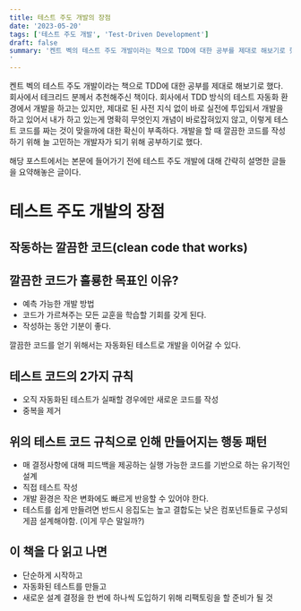 ```yaml
---
title: 테스트 주도 개발의 장점 
date: '2023-05-20'
tags: ['테스트 주도 개발', 'Test-Driven Development']
draft: false
summary: '켄트 벡의 테스트 주도 개발이라는 책으로 TDD에 대한 공부를 제대로 해보기로 했다. 회사에서 테크리드 분께서 추천해주신 책이다. 회사에서 TDD 방식의 테스트 자동화 환경에서 개발을 하고는 있지만, 제대로 된 사전 지식 없이 바로 실전에 투입되서 개발을 하고 있어서 내가 하고 있는게 명확히 무엇인지 개념이 바로잡혀있지 않고, 이렇게 테스트 코드를 짜는 것이 맞을까에 대한 확신이 부족하다. 개발을 할 때 깔끔한 코드를 작성하기 위해 늘 고민하는 개발자가 되기 위해 공부하기로 했다. 
'
---
```


켄트 벡의 테스트 주도 개발이라는 책으로 TDD에 대한 공부를 제대로 해보기로 했다. 회사에서 테크리드 분께서 추천해주신 책이다. 회사에서 TDD 방식의 테스트 자동화 환경에서 개발을 하고는 있지만, 제대로 된 사전 지식 없이 바로 실전에 투입되서 개발을 하고 있어서 내가 하고 있는게 명확히 무엇인지 개념이 바로잡혀있지 않고, 이렇게 테스트 코드를 짜는 것이 맞을까에 대한 확신이 부족하다. 개발을 할 때 깔끔한 코드를 작성하기 위해 늘 고민하는 개발자가 되기 위해 공부하기로 했다.

해당 포스트에서는 본문에 들어가기 전에 테스트 주도 개발에 대해 간략히 설명한 글들을 요약해놓은 글이다.

# 테스트 주도 개발의 장점

## 작동하는 깔끔한 코드(clean code that works)

## 깔끔한 코드가 훌룡한 목표인 이유?

- 예측 가능한 개발 방법
- 코드가 가르쳐주는 모든 교훈을 학습할 기회를 갖게 된다.
- 작성하는 동안 기분이 좋다.

깔끔한 코드를 얻기 위해서는 자동화된 테스트로 개발을 이어갈 수 있다.

## 테스트 코드의 2가지 규칙

- 오직 자동화된 테스트가 실패할 경우에만 새로운 코드를 작성
- 중복을 제거

## 위의 테스트 코드 규칙으로 인해 만들어지는 행동 패턴

- 매 결정사항에 대해 피드백을 제공하는 실행 가능한 코드를 기반으로 하는 유기적인 설계
- 직접 테스트 작성
- 개발 환경은 작은 변화에도 빠르게 반응할 수 있어야 한다.
- 테스트를 쉽게 만들려면 반드시 응집도는 높고 결합도는 낮은 컴포넌트들로 구성되게끔 설계해야함. (이게 무슨 말일까?)

## 이 책을 다 읽고 나면

- 단순하게 시작하고
- 자동화된 테스트를 만들고
- 새로운 설계 결정을 한 번에 하나씩 도입하기 위해 리팩토링을 할 준비가 될 것
